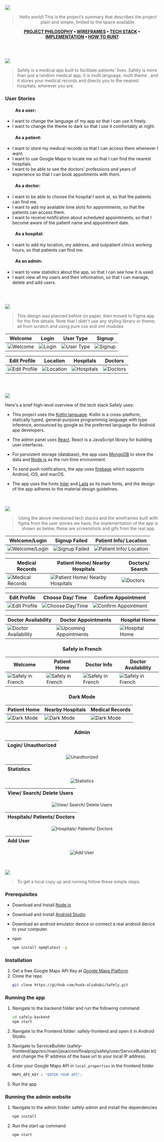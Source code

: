 <img src="./safely-readme/title1.svg"/>

<div align="center">

> Hello world! This is the project’s summary that describes the project plain and simple, limited to the space available.

**[PROJECT PHILOSOPHY](https://github.com/huda-alzahabi/Safely#project-philosophy) • [WIREFRAMES](https://github.com/huda-alzahabi/Safely#wireframes) • [TECH STACK](https://github.com/huda-alzahabi/Safely#tech-stack) • [IMPLEMENTATION](https://github.com/huda-alzahabi/Safely#implementation) • [HOW TO RUN?](https://github.com/huda-alzahabi/Safely#how-to-run)**

</div>

<br><br>

<img id="project-philosophy" src="./safely-readme/title2.svg"/>

> Safely is a medical app built to facilitate patients' lives. Safely is more than just a random medical app; it is multi language, multi theme , and it stores your medical records and directs you to the nearest hospitals, wherever you are.

### User Stories

#### &nbsp; &nbsp; &nbsp; &nbsp; &nbsp; As a user:

- I want to change the language of my app so that I can use it freely.
- I want to change the theme to dark so that I use it comfortably at night.

#### &nbsp; &nbsp; &nbsp; &nbsp; &nbsp; As a patient:

- I want to store my medical records so that I can access them whenever I want.
- I want to use Google Maps to locate me so that I can find the nearest hospitals.
- I want to be able to see the doctors' professions and years of experience so that I can book appoitments with them.

#### &nbsp; &nbsp; &nbsp; &nbsp; &nbsp; As a doctor:

- I want to be able to choose the hospital I work at, so that the patients can find me.
- I want to add my available time slots for appointments, so that the patients can access them.
- I want to receive notification about scheduled appointments, so that I become aware of the patient name and appointment date.

#### &nbsp; &nbsp; &nbsp; &nbsp; &nbsp; As a hospital:

- I want to add my location, my address, and outpatient clinics working hours, so that patients can find me.

#### &nbsp; &nbsp; &nbsp; &nbsp; &nbsp; As an admin:

- I want to view statistics about the app, so that I can see how it is used.
- I want view all my users and their information, so that I can manage, delete and add users.

<br><br>

<img id="wireframes" src="./safely-readme/title3.svg"/>

> This design was planned before on paper, then moved to Figma app for the fine details.
> Note that I didn't use any styling library or theme, all from scratch and using pure css and xml modules

| Welcome                                     | Login                                   | User Type                                      | Signup                                    |
| ------------------------------------------- | --------------------------------------- | ---------------------------------------------- | ----------------------------------------- |
| ![Welcome](safely-readme/figma_welcome.png) | ![Login](safely-readme/figma_login.png) | ![User Type](safely-readme/figma_usertype.png) | ![Signup](safely-readme/figma_signup.png) |

| Edit Profile                                     | Location                                      | Hospitals                                       | Doctors                                     |
| ------------------------------------------------ | --------------------------------------------- | ----------------------------------------------- | ------------------------------------------- |
| ![Edit Profile](safely-readme/figma_profile.png) | ![Location](safely-readme/figma_location.png) | ![Hospitals](safely-readme/figma_hospitals.png) | ![Doctors](safely-readme/figma_doctors.png) |

<br><br>

<img id="tech-stack" src="./safely-readme/title4.svg"/>

Here's a brief high-level overview of the tech stack Safely uses:

- This project uses the [Kotlin language](https://kotlinlang.org/docs/home.html). Kotlin is a cross-platform, statically typed, general-purpose programming language with type inference, announced by google as the preferred language for Android app developers.

- The admin panel uses [React](https://reactjs.org/). React is a JavaScript library for building user interfaces.

- For persistent storage (database), the app uses [MongoDB](https://www.mongodb.com/atlas/database) to store the data and [Node.js](https://nodejs.org/en/) as the run-time environment.

- To send push notifications, the app uses [firebase](https://firebase.google.com/docs) which supports Android, iOS, and macOS.

- The app uses the fonts [Inter](https://fonts.google.com/specimen/Inter) and [Laila](https://fonts.google.com/?query=Laila) as its main fonts, and the design of the app adheres to the material design guidelines.

<br><br>
<img id="implementation" src="./safely-readme/title5.svg"/>

<div align="center">

> Using the above mentioned tech stacks and the wireframes built with figma from the user stories we have, the implementation of the app is shown as below, these are screenshots and gifs from the real app

| Welcome/Login                                    | Signup Failed                                    | Patient Info/ Location                                    |
| ------------------------------------------------ | ------------------------------------------------ | --------------------------------------------------------- |
| ![Welcome/Login](safely-readme/login_signup.gif) | ![Signup Failed](safely-readme/email_in_use.gif) | ![Patient Info/ Location](safely-readme/patient_info.gif) |

| Medical Records                                       | Patient Home/ Nearby Hospitals                               | Doctors/ Search                      |
| ----------------------------------------------------- | ------------------------------------------------------------ | ------------------------------------ |
| ![Medical Records](safely-readme/medical_records.gif) | ![Patient Home/ Nearby Hospitals](safely-readme/patient.gif) | ![Doctors](safely-readme/doctor.gif) |

| Edit Profile                                    | Choose Day/ Time                                | Confirm Appointment                                           |
| ----------------------------------------------- | ----------------------------------------------- | ------------------------------------------------------------- |
| ![Edit Profile](safely-readme/edit_profile.jpg) | ![Choose Day/Time](safely-readme/date_time.gif) | ![Confirm Appointment](safely-readme/confirm_appointment.gif) |

| Doctor Availability                                    | Doctor Appointments                                      | Hospital Home                                |
| ------------------------------------------------------ | -------------------------------------------------------- | -------------------------------------------- |
| ![Doctor Availability](safely-readme/availability.gif) | ![Upcoming Appointments](safely-readme/appointments.gif) | ![Hospital Home](safely-readme/hospital.jpg) |

### Safely in French

| Welcome                                    | Patient Home                               | Doctor Info                                | Doctor Availability                        |
| ------------------------------------------ | ------------------------------------------ | ------------------------------------------ | ------------------------------------------ |
| ![Safely in French](safely-readme/fr1.jpg) | ![Safely in French](safely-readme/fr2.jpg) | ![Safely in French](safely-readme/fr3.jpg) | ![Safely in French](safely-readme/fr4.jpg) |

### Dark Mode

| Patient Home                             | Nearby Hospitals                              | Medical Records                             |
| ---------------------------------------- | --------------------------------------------- | ------------------------------------------- |
| ![Dark Mode](safely-readme/darkhome.jpg) | ![Dark Mode](safely-readme/darkhospitals.jpg) | ![Dark Mode](safely-readme/darkrecords.jpg) |

### Admin

| Login/ Unauthorized |
| ------------------- |
![Unauthorized](safely-readme/login_admin.gif)

| Statistics |
| ---------- |
![Statistics](safely-readme/statistics.gif)

| View/ Search/ Delete Users |
| -------------------------- |
![View/ Search/ Delete Users](safely-readme/allusers.gif)

| Hospitals/ Patients/ Doctors |
| ---------------------------- |
![Hospitals/ Patients/ Doctors](safely-readme/tables.gif)

| Add User |
| -------- |
![Add User](safely-readme/add_user.gif)

</div>
<br><br>
<img id="how-to-run" src="./safely-readme/title6.svg"/>

> To get a local copy up and running follow these simple steps.

### Prerequisites

- Download and Install [Node.js](https://nodejs.org/en/)
- Download and Install [Android Studio](https://developer.android.com/studio/index.html)
- Download an android emulator device or connect a real android device to your computer.

- npm
  ```sh
  npm install npm@latest -g
  ```

### Installation

1. Get a free Google Maps API Key at [Google Maps Platform](https://developers.google.com/maps)
2. Clone the repo
   ```sh
   git clone https://github.com/huda-alzahabi/Safely.git
   ```

### Running the app

1. Navigate to the backend folder and run the following command
   ```sh
   cd safely-backend
   npm start
   ```
2. Navigate to the Frontend folder: safely-frontend and open it in Android Studio.

3. Navigate to ServiceBuilder (safely-frontend/app/src/main/java/com/finalproj/safely/user/ServiceBuilder.kt) and change the IP address of the base url to your local IP address.


4. Enter your Google Maps API in `local.properties` in the frontend folder
   ```js
   MAPS_API_KEY = "ENTER YOUR API";
   ```
5. Run the app
### Running the admin website

1. Navigate to the admin folder: safely-admin and install the dependencies
   ```sh
   npm install
   ```
2. Run the start up command
   ```sh
   npm start
   ```